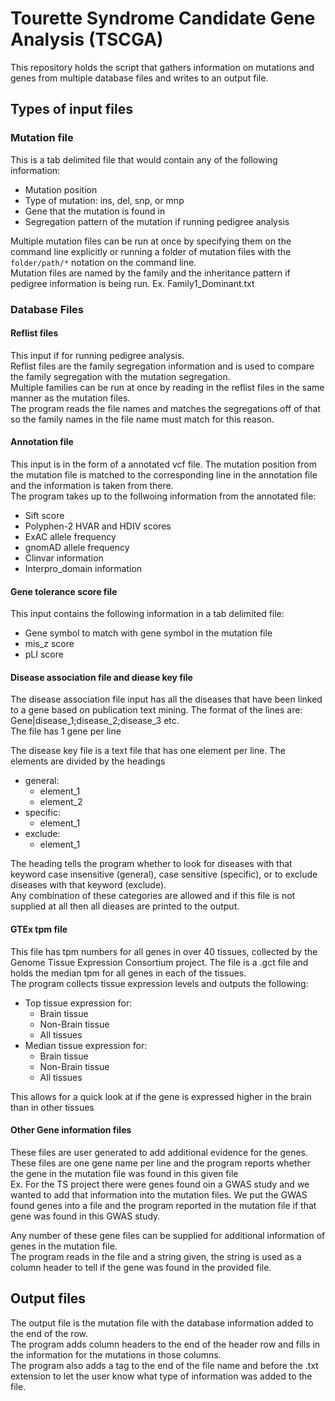 # Tourette Syndrome Candidate Gene Analysis (TSCGA)
This repository holds the script that gathers information on mutations and genes from multiple database files and writes to an output file.  

## Types of input files     
### Mutation file  
This is a tab delimited file that would contain any of the following information:  
* Mutation position  
* Type of mutation: ins, del, snp, or mnp
* Gene that the mutation is found in  
* Segregation pattern of the mutation if running pedigree analysis  

Multiple mutation files can be run at once by specifying them on the command line explicitly or running a folder of mutation files with the `folder/path/*` notation on the command line.  
Mutation files are named by the family and the inheritance pattern if pedigree information is being run. Ex. Family1_Dominant.txt

### Database Files  
#### Reflist files  
This input if for running pedigree analysis.  
Reflist files are the family segregation information and is used to compare the family segregation with the mutation segregation.  
Multiple families can be run at once by reading in the reflist files in the same manner as the mutation files.  
The program reads the file names and matches the segregations off of that so the family names in the file name must match for this reason. 

#### Annotation file  
This input is in the form of a annotated vcf file. The mutation position from the mutation file is matched to the corresponding line in the annotation file and the information is taken from there.  
The program takes up to the follwoing information from the annotated file:  
* Sift score  
* Polyphen-2 HVAR and HDIV scores  
* ExAC allele frequency  
* gnomAD allele frequency  
* Clinvar information  
* Interpro_domain information

#### Gene tolerance score file  
This input contains the following information in a tab delimited file:
* Gene symbol to match with gene symbol in the mutation file  
* mis_z score    
* pLI score  

#### Disease association file and diease key file  
The disease association file input has all the diseases that have been linked to a gene based on publication text mining.
The format of the lines are: Gene|disease_1;disease_2;disease_3 etc.   
The file has 1 gene per line  

The disease key file is a text file that has one element per line. The elements are divided by the headings
* general:  
  * element_1
  * element_2
* specific:  
  * element_1
* exclude:  
  * element_1

The heading tells the program whether to look for diseases with that keyword case insensitive (general), case sensitive (specific), or to exclude diseases with that keyword (exclude).  
Any combination of these categories are allowed and if this file is not supplied at all then all dieases are printed to the output.

#### GTEx tpm file  
This file has tpm numbers for all genes in over 40 tissues, collected by the Genome Tissue Expression Consortium project.
The file is a .gct file and holds the median tpm for all genes in each of the tissues.  
The program collects tissue expression levels and outputs the following:  
* Top tissue expression for:
  * Brain tissue
  * Non-Brain tissue  
  * All tissues
* Median tissue expression for:
  * Brain tissue
  * Non-Brain tissue  
  * All tissues
  
This allows for a quick look at if the gene is expressed higher in the brain than in other tissues  

#### Other Gene information files  
These files are user generated to add additional evidence for the genes.  
These files are one gene name per line and the program reports whether the gene in the mutation file was found in this given file  
Ex. For the TS project there were genes found oin a GWAS study and we wanted to add that information into the mutation files. We put the GWAS found genes into a file and the program reported in the mutation file if that gene was found in this GWAS study.  

Any number of these gene files can be supplied for additional information of genes in the mutation file.  
The program reads in the file and a string given, the string is used as a column header to tell if the gene was found in the provided file.  


## Output files  
The output file is the mutation file with the database information added to the end of the row.  
The program adds column headers to the end of the header row and fills in the information for the mutations in those columns.  
The program also adds a tag to the end of the file name and before the .txt extension to let the user know what type of information was added to the file.  
